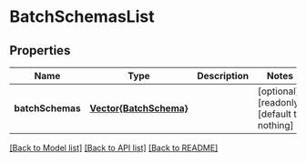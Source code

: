 # BatchSchemasList


## Properties
Name | Type | Description | Notes
------------ | ------------- | ------------- | -------------
**batchSchemas** | [**Vector{BatchSchema}**](BatchSchema.md) |  | [optional] [readonly] [default to nothing]


[[Back to Model list]](../README.md#models) [[Back to API list]](../README.md#api-endpoints) [[Back to README]](../README.md)


